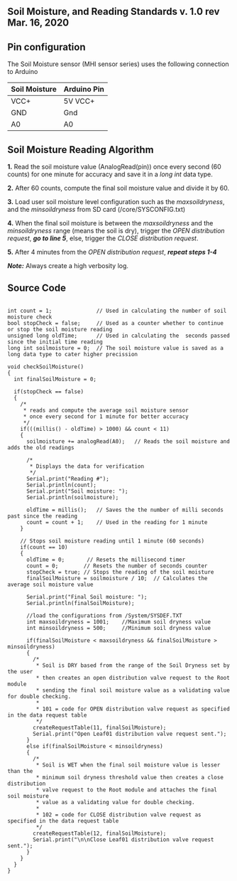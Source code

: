 Soil Moisture, and Reading Standards v. 1.0 rev Mar. 16, 2020
-----------------------------------------------------------

Pin configuration
-----------------------------------------------------------
The Soil Moisture sensor (MHI sensor series) uses the following connection to Arduino

| Soil Moisture  | Arduino Pin |
| ------------- | ------------- |
| VCC+ | 5V VCC+ |
| GND | Gnd |
| A0 | A0 |


Soil Moisture Reading Algorithm
-----------------------------------------------------------
**1.** Read the soil moisture value (AnalogRead(pin)) once every second (60 counts) for one minute for accuracy and save it in a *long int* data type.

**2.** After 60 counts, compute the final soil moisture value and divide it by 60.

**3.** Load user soil moisture level configuration such as the *maxsoildryness*, and the *minsoildryness* from SD card (/core/SYSCONFIG.txt)

**4.** When the final soil moisture is between the *maxsoildryness* and the *minsoildryness* range (means the soil is dry), trigger the *OPEN distribution request*, ***go to line 5***, else, trigger the *CLOSE distribution request*.

**5.** After 4 minutes from the *OPEN distribution request*, ***repeat steps 1-4***

***Note:*** Always create a high verbosity log.



Source Code
-----------------------------------------------------------
```arduino

int count = 1;              // Used in calculating the number of soil moisture check
bool stopCheck = false;     // Used as a counter whether to continue or stop the soil moisture reading
unsigned long oldTime;      // Used in calculating the  seconds passed since the initial time reading 
long int soilmoisture = 0;  // The soil moisture value is saved as a long data type to cater higher precission

void checkSoilMoisture()
{
  int finalSoilMoisture = 0;
  
  if(stopCheck == false)
  {
    /* 
     * reads and compute the average soil moisture sensor
     * once every second for 1 minute for better accuracy
     */
    if(((millis() - oldTime) > 1000) && count < 11)
    {
      soilmoisture += analogRead(A0);   // Reads the soil moisture and adds the old readings

      /*
       * Displays the data for verification
       */
      Serial.print("Reading #");
      Serial.println(count);
      Serial.print("Soil moisture: ");
      Serial.println(soilmoisture);
    
      oldTime = millis();   // Saves the the number of milli seconds past since the reading
      count = count + 1;    // Used in the reading for 1 minute
    }

    // Stops soil moisture reading until 1 minute (60 seconds)
    if(count == 10)
    {
      oldTime = 0;       // Resets the millisecond timer
      count = 0;        // Resets the number of seconds counter
      stopCheck = true; // Stops the reading of the soil moisture
      finalSoilMoisture = soilmoisture / 10;  // Calculates the average soil moisture value
      
      Serial.print("Final Soil moisture: ");
      Serial.println(finalSoilMoisture);

      //load the configurations from /System/SYSDEF.TXT
      int maxsoildryness = 1001;    //Maximum soil dryness value
      int minsoildryness = 500;     //Minimum soil dryness value

      if(finalSoilMoisture < maxsoildryness && finalSoilMoisture > minsoildryness)
      {
        /* 
         * Soil is DRY based from the range of the Soil Dryness set by the user
         * then creates an open distribution valve request to the Root module
         * sending the final soil moisture value as a validating value for double checking.
         * 
         * 101 = code for OPEN distribution valve request as specified in the data request table
         */
        createRequestTable(11, finalSoilMoisture);
        Serial.print("Open Leaf01 distribution valve request sent.");
      }
      else if(finalSoilMoisture < minsoildryness)
      {
        /* 
         * Soil is WET when the final soil moisture value is lesser than the
         * minimum soil dryness threshold value then creates a close distribution 
         * valve request to the Root module and attaches the final soil moisture
         * value as a validating value for double checking.
         * 
         * 102 = code for CLOSE distribution valve request as specified in the data request table
         */
        createRequestTable(12, finalSoilMoisture);
        Serial.print("\n\nClose Leaf01 distribution valve request sent.");
      }
    }
  }
}
```
